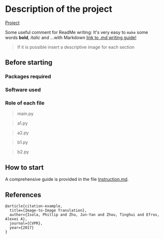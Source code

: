 
# Description of the project
[Project](https://link.com/)

Some useful comment for ReadMe writing: 
It's very easy to `make` some words **bold**, *italic* and ...with Markdown [link to .md writing guide!](https://guides.github.com/features/mastering-markdown/)
> If it is possible insert a descriptive image for each section


## Before starting
### Packages required 
### Software used 
### Role of each file
>main.py

>a1.py

>a2.py

>b1.py

>b2.py

## How to start
A comprehensive guide is provided in the file [Instruction.md](https://github.com/EdoardoGruppi/AMLS_assignment20_21/blob/main/Instructions.md).
## References 
```
@article{citation-example,
  title={Image-to-Image Translation},
  author={Isola, Phillip and Zhu, Jun-Yan and Zhou, Tinghui and Efros, Alexei A},
  journal={CVPR},
  year={2017}
}
```